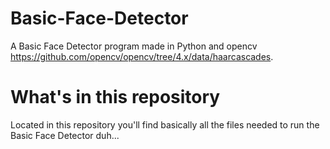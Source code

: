 # Basic-Face-Detector
A Basic Face Detector program made in Python and opencv https://github.com/opencv/opencv/tree/4.x/data/haarcascades.

# What's in this repository
Located in this repository you'll find basically all the files needed to run the Basic Face Detector duh... 
